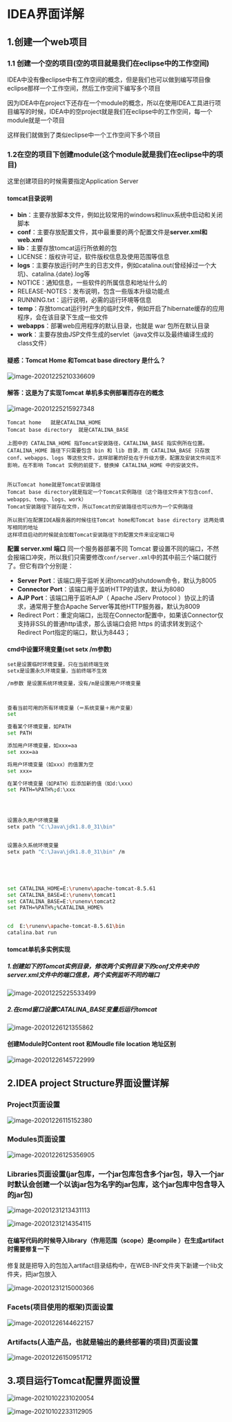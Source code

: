 

# IDEA界面详解

## 1.创建一个web项目

### 1.1 创建一个空的项目(空的项目就是我们在eclipse中的工作空间)

IDEA中没有像eclipse中有工作空间的概念，但是我们也可以做到编写项目像eclipse那样一个工作空间，然后工作空间下编写多个项目

因为IDEA中在project下还存在一个module的概念，所以在使用IDEA工具进行项目编写的时候，IDEA中的空project就是我们在eclipse中的工作空间，每一个module就是一个项目

这样我们就做到了类似eclipse中一个工作空间下多个项目



### 1.2在空的项目下创建module(这个module就是我们在eclipse中的项目)



这里创建项目的时候需要指定Application Server



#### tomcat目录说明

- **bin**：主要存放脚本文件，例如比较常用的windows和linux系统中启动和关闭脚本
- **conf**：主要存放配置文件，其中最重要的两个配置文件是**server.xml和web.xml**
- **lib**：主要存放tomcat运行所依赖的包
- LICENSE：版权许可证，软件版权信息及使用范围等信息
- **logs**：主要存放运行时产生的日志文件，例如catalina.out(曾经掉过一个大坑)、catalina.{date}.log等
- NOTICE：通知信息，一些软件的所属信息和地址什么的
- RELEASE-NOTES：发布说明，包含一些版本升级功能点
- RUNNING.txt：运行说明，必需的运行环境等信息
- **temp**：存放tomcat运行时产生的临时文件，例如开启了hibernate缓存的应用程序，会在该目录下生成一些文件
- **webapps**：部署web应用程序的默认目录，也就是 war 包所在默认目录
- **work**：主要存放由JSP文件生成的servlet（java文件以及最终编译生成的class文件）





#### 疑惑：Tomcat Home 和Tomcat  base directory 是什么？

![image-20201225210336609](https://raw.githubusercontent.com/yusenyi123/pictures1/master/imgs/20201225210345.png)

#### 解答：这是为了实现Tomcat 单机多实例部署而存在的概念



![image-20201225215927348](https://raw.githubusercontent.com/yusenyi123/pictures1/master/imgs/20201225215927.png)

```
Tomcat home   就是CATALINA_HOME  
Tomcat base directory  就是CATALINA_BASE

上图中的 CATALINA_HOME 指Tomcat安装路径，CATALINA_BASE 指实例所在位置。
CATALINA_HOME 路径下只需要包含 bin 和 lib 目录，而 CATALINA_BASE 只存放 conf、webapps、logs 等这些文件，这样部署的好处在于升级方便，配置及安装文件间互不影响，在不影响 Tomcat 实例的前提下，替换掉 CATALINA_HOME 中的安装文件。


所以Tomcat home就是Tomcat安装路径
Tomcat base directory就是指定一个Tomcat实例路径（这个路径文件夹下包含conf、webapps、temp、logs、work）
Tomcat安装路径下就存在文件，所以Tomcat的安装路径也可以作为一个实例路径

所以我们在配置IDEA服务器的时候往往Tomcat home和Tomcat base directory 这两处填写相同的地址
这样项目启动的时候就会加载Tomcat安装路径下的配置文件来设定端口号
```

**配置 server.xml 端口**
同一个服务器部署不同 Tomcat 要设置不同的端口，不然会报端口冲突，所以我们只需要修改`conf/server.xml`中的其中前三个端口就行了。但它有四个分别是：

- **Server Port**：该端口用于监听关闭tomcat的shutdown命令，默认为8005
- **Connector Port**：该端口用于监听HTTP的请求，默认为8080
- **AJP Port**：该端口用于监听AJP（ Apache JServ Protocol ）协议上的请求，通常用于整合Apache Server等其他HTTP服务器，默认为8009
- Redirect Port：重定向端口，出现在Connector配置中，如果该Connector仅支持非SSL的普通http请求，那么该端口会把 https 的请求转发到这个Redirect Port指定的端口，默认为8443；



#### cmd中设置环境变量(set  setx  /m参数)

```sh
set是设置临时环境变量，只在当前终端生效
setx是设置永久环境变量，当前终端不生效

/m参数 是设置系统环境变量，没有/m是设置用户环境变量



查看当前可用的所有环境变量（＝系统变量＋用户变量）
set

查看某个环境变量，如PATH
set PATH

添加用户环境变量，如xxx=aa
set xxx=aa

将用户环境变量（如xxx）的值置为空
set xxx=

在某个环境变量（如PATH）后添加新的值（如d:\xxx）
set PATH=%PATH%;d:\xxx




设置永久用户环境变量 
setx path "C:\Java\jdk1.8.0_31\bin"


设置永久系统环境变量
setx path "C:\Java\jdk1.8.0_31\bin" /m





set CATALINA_HOME=E:\runenv\apache-tomcat-8.5.61
set CATALINA_BASE=E:\runenv\tomcat1
set CATALINA_BASE=E:\runenv\tomcat2
set PATH=%PATH%;%CATALINA_HOME%


cd  E:\runenv\apache-tomcat-8.5.61\bin
catalina.bat run


```



#### tomcat单机多实例实现

##### 1.创建如下的Tomcat实例目录，修改两个实例目录下的conf文件夹中的server.xml文件中的端口信息，两个实例监听不同的端口

![image-20201225225533499](https://raw.githubusercontent.com/yusenyi123/pictures1/master/imgs/20201225225533.png)

##### 2.在cmd窗口设置CATALINA_BASE变量后运行tomcat



![image-20201226121355862](https://raw.githubusercontent.com/yusenyi123/pictures1/master/imgs/20201226121356.png)



#### 创建Module时Content root 和Moudle file location 地址区别

![image-20201226145722999](https://raw.githubusercontent.com/yusenyi123/pictures1/master/imgs/20201226145818.png)



## 2.IDEA project Structure界面设置详解

### Project页面设置

![image-20201226115152380](https://raw.githubusercontent.com/yusenyi123/pictures1/master/imgs/20201226115200.png)

### Modules页面设置

![image-20201226125356905](https://raw.githubusercontent.com/yusenyi123/pictures1/master/imgs/20201226125357.png)



### Libraries页面设置(jar包库，一个jar包库包含多个jar包，导入一个jar时默认会创建一个以该jar包为名字的jar包库，这个jar包库中包含导入的jar包)

![image-20201231213431113](https://raw.githubusercontent.com/yusenyi123/pictures1/master/imgs/20201231214434.png)





![image-20201231214354115](https://raw.githubusercontent.com/yusenyi123/pictures1/master/imgs/20201231214445.png)





#### 在编写代码的时候导入library（作用范围（scope）是compile ）在生成artifact时需要修复一下

修复就是把导入的包加入artifact目录结构中，在WEB-INF文件夹下新建一个lib文件夹，把jar包放入

![image-20201231215000366](https://raw.githubusercontent.com/yusenyi123/pictures1/master/imgs/20201231215000.png)





### Facets(项目使用的框架)页面设置

![image-20201226144622157](https://raw.githubusercontent.com/yusenyi123/pictures1/master/imgs/20201231214515.png)









### Artifacts(人造产品，也就是输出的最终部署的项目)页面设置

![image-20201226150951712](https://raw.githubusercontent.com/yusenyi123/pictures1/master/imgs/20201226150951.png)







## 3.项目运行Tomcat配置界面设置

![image-20210102231020054](https://raw.githubusercontent.com/yusenyi123/pictures1/master/imgs/20210102232328.png)





![image-20210102233112905](https://raw.githubusercontent.com/yusenyi123/pictures1/master/imgs/20210102233113.png)